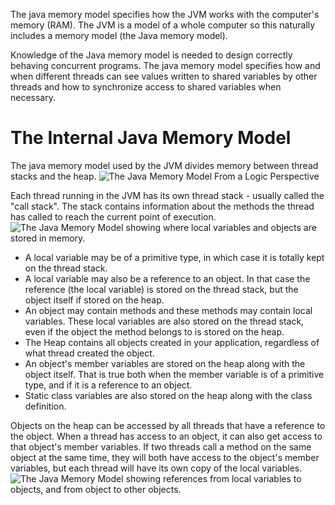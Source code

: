 The java memory model specifies how the JVM works with the computer's memory (RAM). The JVM is a model of a whole computer so this naturally includes a memory model (the Java memory model).

Knowledge of the Java memory model is needed to design correctly behaving concurrent programs. The java memory model specifies how and when different threads can see values written to shared variables by other threads and how to synchronize access to shared variables when necessary.

# The Internal Java Memory Model
The java memory model used by the JVM divides memory between thread stacks and the heap.
![The Java Memory Model From a Logic Perspective](https://jenkov.com/images/java-concurrency/java-memory-model-1.png)

Each thread running in the JVM has its own thread stack - usually called the "call stack". The stack contains information about the methods the thread has called to reach the current point of execution. 
![The Java Memory Model showing where local variables and objects are stored in memory.](https://jenkov.com/images/java-concurrency/java-memory-model-2.png)

* A local variable may be of a primitive type, in which case it is totally kept on the thread stack.
* A local variable may also be a reference to an object. In that case the reference (the local variable) is stored on the thread stack, but the object itself if stored on the heap.
* An object may contain methods and these methods may contain local variables. These local variables are also stored on the thread stack, even if the object the method belongs to is stored on the heap.
* The Heap contains all objects created in your application, regardless of what thread created the object.
* An object's member variables are stored on the heap along with the object itself. That is true both when the member variable is of a primitive type, and if it is a reference to an object.
* Static class variables are also stored on the heap along with the class definition.

Objects on the heap can be accessed by all threads that have a reference to the object. When a thread has access to an object, it can also get access to that object's member variables. If two threads call a method on the same object at the same time, they will both have access to the object's member variables, but each thread will have its own copy of the local variables.
![The Java Memory Model showing references from local variables to objects, and from object to other objects.](https://jenkov.com/images/java-concurrency/java-memory-model-3.png)
